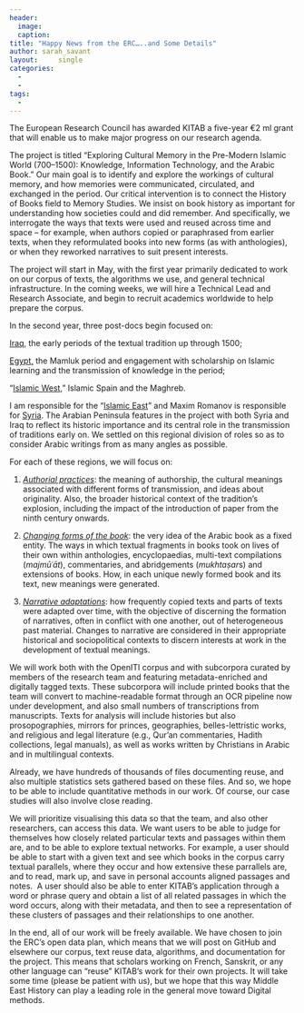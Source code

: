```yaml
---
header:
  image: 
  caption: 
title: "Happy News from the ERC…..and Some Details"			
author: sarah_savant		
layout:		single
categories:
  - 
  - 
tags:
  - 
---
```


The European Research Council has awarded KITAB a five-year €2 ml grant that will enable us to make major progress on our research agenda.



The project is titled “Exploring Cultural Memory in the Pre-Modern Islamic World (700–1500): Knowledge, Information Technology, and the Arabic Book.” Our main goal is to identify and explore the workings of cultural memory, and how memories were communicated, circulated, and exchanged in the period. Our critical intervention is to connect the History of Books field to Memory Studies. We insist on book history as important for understanding how societies could and did remember. And specifically, we interrogate the ways that texts were used and reused across time and space – for example, when authors copied or paraphrased from earlier texts, when they reformulated books into new forms (as with anthologies), or when they reworked narratives to suit present interests.



The project will start in May, with the first year primarily dedicated to work on our corpus of texts, the algorithms we use, and general technical infrastructure. In the coming weeks, we will hire a Technical Lead and Research Associate, and begin to recruit academics worldwide to help prepare the corpus.



In the second year, three post-docs begin focused on:



<u>Iraq</u>, the early periods of the textual tradition up through 1500;



<u>Egypt,</u> the Mamluk period and engagement with scholarship on Islamic learning and the transmission of knowledge in the period;



“<u>Islamic West</u>,” Islamic Spain and the Maghreb.



I am responsible for the “<u>Islamic East</u>” and Maxim Romanov is responsible for <u>Syria</u>. The Arabian Peninsula features in the project with both Syria and Iraq to reflect its historic importance and its central role in the transmission of traditions early on. We settled on this regional division of roles so as to consider Arabic writings from as many angles as possible.



For each of these regions, we will focus on:



1.  *<u>Authorial practices</u>*: the meaning of authorship, the cultural meanings associated with different forms of transmission, and ideas about originality. Also, the broader historical context of the tradition’s explosion, including the impact of the introduction of paper from the ninth century onwards.

2.  *<u>Changing forms of the book</u>*: the very idea of the Arabic book as a fixed entity. The ways in which textual fragments in books took on lives of their own within anthologies, encyclopaedias, multi-text compilations (*majmūʿāt*), commentaries, and abridgements (*mukhtaṣar*s) and extensions of books. How, in each unique newly formed book and its text, new meanings were generated.

3.  *<u>Narrative adaptations</u>*: how frequently copied texts and parts of texts were adapted over time, with the objective of discerning the formation of narratives, often in conflict with one another, out of heterogeneous past material. Changes to narrative are considered in their appropriate historical and sociopolitical contexts to discern interests at work in the development of textual meanings.



We will work both with the OpenITI corpus and with subcorpora curated by members of the research team and featuring metadata-enriched and digitally tagged texts. These subcorpora will include printed books that the team will convert to machine-readable format through an OCR pipeline now under development, and also small numbers of transcriptions from manuscripts. Texts for analysis will include histories but also prosopographies, mirrors for princes, geographies, belles-lettristic works, and religious and legal literature (e.g., Qur’an commentaries, Hadith collections, legal manuals), as well as works written by Christians in Arabic and in multilingual contexts.



Already, we have hundreds of thousands of files documenting reuse, and also multiple statistics sets gathered based on these files. And so, we hope to be able to include quantitative methods in our work. Of course, our case studies will also involve close reading.



We will prioritize visualising this data so that the team, and also other researchers, can access this data. We want users to be able to judge for themselves how closely related particular texts and passages within them are, and to be able to explore textual networks. For example, a user should be able to start with a given text and see which books in the corpus carry textual parallels, where they occur and how extensive these parrallels are, and to read, mark up, and save in personal accounts aligned passages and notes.  A user should also be able to enter KITAB’s application through a word or phrase query and obtain a list of all related passages in which the word occurs, along with their metadata, and then to see a representation of these clusters of passages and their relationships to one another.



In the end, all of our work will be freely available. We have chosen to join the ERC’s open data plan, which means that we will post on GitHub and elsewhere our corpus, text reuse data, algorithms, and documentation for the project. This means that scholars working on French, Sanskrit, or any other language can “reuse” KITAB’s work for their own projects. It will take some time (please be patient with us), but we hope that this way Middle East History can play a leading role in the general move toward Digital methods.

